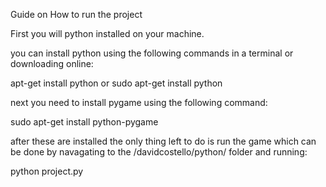 Guide on How to run the project

First you will python installed on your machine.

you can install python using the following commands in a terminal or downloading online: 

apt-get install python
or
sudo apt-get install python

next you need to install pygame using the following command:

sudo apt-get install python-pygame

after these are installed the only thing left to do is run the game which can be done by navagating to the /davidcostello/python/ folder and running:

python project.py
